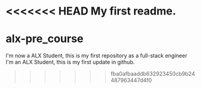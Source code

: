 <<<<<<< HEAD
My first readme.
=======
# alx-pre_course
I'm now a ALX Student, this is my first repository as a full-stack engineer
I'm an ALX Student, this is my first update in github.
>>>>>>> fba0afbaaddb632923450cb9b24487963447d4f0

